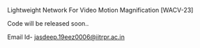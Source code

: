 Lightweight Network For Video Motion Magnification [WACV-23]


   Code will be released soon..

Email Id- jasdeep.19eez0006@iitrpr.ac.in
